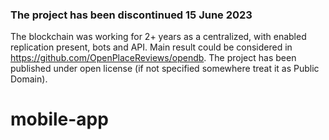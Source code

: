 ### The project has been discontinued 15 June 2023

The blockchain was working for 2+ years as a centralized, with enabled replication present, bots and API.
Main result could be considered in https://github.com/OpenPlaceReviews/opendb. 
The project has been published under open license (if not specified somewhere treat it as Public Domain).

# mobile-app
